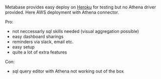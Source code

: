 Metabase provides easy deploy on [Heroku](https://www.metabase.com/docs/latest/operations-guide/running-metabase-on-heroku.html) for testing but no Athena driver provided.
Here AWS deployment with Athena connector. 

Pro: 
- not neccessarly sql skills needed (visual aggregation possible)
- easy dashboard sharings
- reminders via slack, email etc. 
- easy setup 
- quite a lot of extra features

Con:
- sql query editor with Athena not working out of the box
